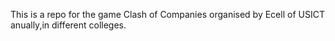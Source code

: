 This is a repo for the game Clash of Companies organised by Ecell of USICT anually,in different colleges.
